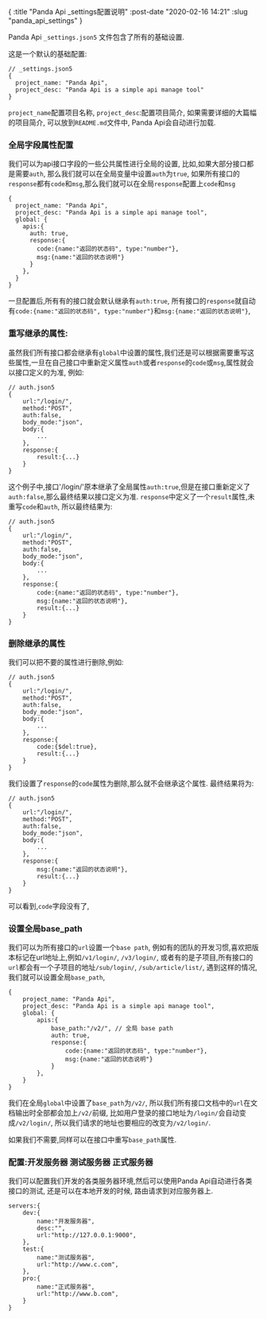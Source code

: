 {
    :title "Panda Api _settings配置说明"
    :post-date "2020-02-16 14:21"
    :slug "panda_api_settings"
}

Panda Api `_settings.json5` 文件包含了所有的基础设置.

这是一个默认的基础配置:
```.language-json5
// _settings.json5
{
  project_name: "Panda Api",
  project_desc: "Panda Api is a simple api manage tool"
}
```
`project_name`配置项目名称, `project_desc`:配置项目简介, 如果需要详细的大篇幅的项目简介, 可以放到`README.md`文件中, Panda Api会自动进行加载.

### 全局字段属性配置
我们可以为api接口字段的一些公共属性进行全局的设置, 比如,如果大部分接口都是需要`auth`, 那么我们就可以在全局变量中设置`auth`为`true`, 如果所有接口的`response`都有`code`和`msg`,那么我们就可以在全局`response`配置上`code`和`msg`

```.language-json5
{
  project_name: "Panda Api",
  project_desc: "Panda Api is a simple api manage tool",
  global: {
    apis:{
      auth: true,
      response:{
        code:{name:"返回的状态码", type:"number"},
        msg:{name:"返回的状态说明"}
      }
    },
  }
}
```

一旦配置后,所有有的接口就会默认继承有`auth:true`, 所有接口的`response`就自动有`code:{name:"返回的状态码", type:"number"}`和`msg:{name:"返回的状态说明"}`,
### 重写继承的属性:
虽然我们所有接口都会继承有`global`中设置的属性,我们还是可以根据需要重写这些属性,一旦在自己接口中重新定义属性`auth`或者`response`的`code`或`msg`,属性就会以接口定义的为准, 例如:

```.language-json5
// auth.json5
{
    url:"/login/",
    method:"POST",
    auth:false,
    body_mode:"json",
    body:{
        ...
    },
    response:{
        result:{...}
    }
}
```
这个例子中,接口'/login/'原本继承了全局属性`auth:true`,但是在接口重新定义了`auth:false`,那么最终结果以接口定义为准.
`response`中定义了一个`result`属性,未重写`code`和`auth`, 所以最终结果为:
```.language-json5
// auth.json5
{
    url:"/login/",
    method:"POST",
    auth:false,
    body_mode:"json",
    body:{
        ...
    },
    response:{
        code:{name:"返回的状态码", type:"number"},
        msg:{name:"返回的状态说明"},
        result:{...}
    }
}
```

### 删除继承的属性
我们可以把不要的属性进行删除,例如:
```.language-json5
// auth.json5
{
    url:"/login/",
    method:"POST",
    auth:false,
    body_mode:"json",
    body:{
        ...
    },
    response:{
        code:{$del:true},
        result:{...}
    }
}
```
我们设置了`response`的`code`属性为删除,那么就不会继承这个属性. 最终结果将为:
```.language-json5
// auth.json5
{
    url:"/login/",
    method:"POST",
    auth:false,
    body_mode:"json",
    body:{
        ...
    },
    response:{
        msg:{name:"返回的状态说明"},
        result:{...}
    }
}
```
可以看到,`code`字段没有了,


### 设置全局base_path
我们可以为所有接口的`url`设置一个`base path`, 例如有的团队的开发习惯,喜欢把版本标记在url地址上,例如`/v1/login/`, `/v3/login/`, 或者有的是子项目,所有接口的`url`都会有一个子项目的地址`/sub/login/`, `/sub/article/list/`, 遇到这样的情况,我们就可以设置全局`base_path`,

```.language-json5
{
    project_name: "Panda Api",
    project_desc: "Panda Api is a simple api manage tool",
    global: {
        apis:{
            base_path:"/v2/", // 全局 base path
            auth: true,
            response:{
                code:{name:"返回的状态码", type:"number"},
                msg:{name:"返回的状态说明"}
            }
        },
    }
}
```
我们在全局`global`中设置了`base_path`为`/v2/`, 所以我们所有接口文档中的`url`在文档输出时全部都会加上`/v2/`前缀, 比如用户登录的接口地址为`/login/`会自动变成`/v2/login/`, 所以我们请求的地址也要相应的改变为`/v2/login/`.

如果我们不需要,同样可以在接口中重写`base_path`属性.

### 配置:开发服务器 测试服务器 正式服务器
我们可以配置我们开发的各类服务器环境,然后可以使用Panda Api自动进行各类接口的测试, 还是可以在本地开发的时候, 路由请求到对应服务器上.
```.language-json5
servers:{
    dev:{
        name:"开发服务器",
        desc:"",
        url:"http://127.0.0.1:9000",
    },
    test:{
        name:"测试服务器",
        url:"http://www.c.com",
    },
    pro:{
        name:"正式服务器",
        url:"http://www.b.com",
    }
}
```
